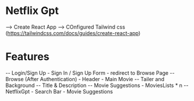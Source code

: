 # Netflix Gpt

 --> Create React App
 --> COnfigured Tailwind css (https://tailwindcss.com/docs/guides/create-react-app)


# Features
  -- Login/Sign Up
        - Sign In  / Sign Up Form
        - redirect to Browse Page
  -- Browse (After Authentication)
        - Header
        - Main Movie
            -- Tailer and Background
            -- Title & Description
            -- Movie Suggestions
                - MoviesLists * n
  -- NetflixGpt
        - Search Bar
        - Movie Suggestions
        